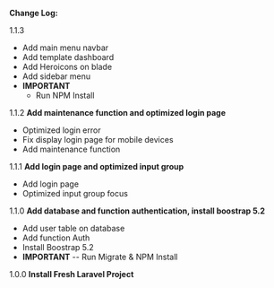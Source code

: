 **Change Log:**

1.1.3 
- Add main menu navbar
- Add template dashboard
- Add Heroicons on blade 
- Add sidebar menu
- **IMPORTANT**
  - Run NPM Install

1.1.2 **Add maintenance function and optimized login page**
- Optimized login error
- Fix display login page for mobile devices
- Add maintenance function

1.1.1 **Add login page and optimized input group**
- Add login page
- Optimized input group focus

1.1.0 **Add database and function authentication, install boostrap 5.2**
- Add user table on database
- Add function Auth
- Install Boostrap 5.2
- **IMPORTANT**
-- Run Migrate & NPM Install
  
1.0.0 **Install Fresh Laravel Project**
